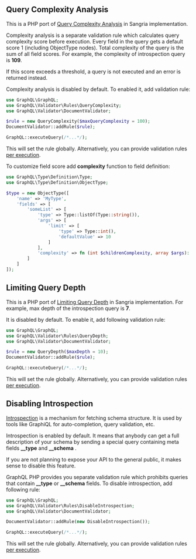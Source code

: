 ## Query Complexity Analysis

This is a PHP port of [Query Complexity Analysis](https://sangria-graphql.github.io/learn/#query-complexity-analysis) in Sangria implementation.

Complexity analysis is a separate validation rule which calculates query complexity score before execution.
Every field in the query gets a default score 1 (including ObjectType nodes). Total complexity of the
query is the sum of all field scores. For example, the complexity of introspection query is **109**.

If this score exceeds a threshold, a query is not executed and an error is returned instead.

Complexity analysis is disabled by default. To enabled it, add validation rule:

```php
use GraphQL\GraphQL;
use GraphQL\Validator\Rules\QueryComplexity;
use GraphQL\Validator\DocumentValidator;

$rule = new QueryComplexity($maxQueryComplexity = 100);
DocumentValidator::addRule($rule);

GraphQL::executeQuery(/*...*/);
```

This will set the rule globally. Alternatively, you can provide validation rules [per execution](executing-queries.md#custom-validation-rules).

To customize field score add **complexity** function to field definition:

```php
use GraphQL\Type\Definition\Type;
use GraphQL\Type\Definition\ObjectType;

$type = new ObjectType([
    'name' => 'MyType',
    'fields' => [
        'someList' => [
            'type' => Type::listOf(Type::string()),
            'args' => [
                'limit' => [
                    'type' => Type::int(),
                    'defaultValue' => 10
                ]
            ],
            'complexity' => fn (int $childrenComplexity, array $args): int => $childrenComplexity * $args['limit'],
        ]
    ]
]);
```

## Limiting Query Depth

This is a PHP port of [Limiting Query Depth](https://sangria-graphql.github.io/learn/#limiting-query-depth) in Sangria implementation.
For example, max depth of the introspection query is **7**.

It is disabled by default. To enable it, add following validation rule:

```php
use GraphQL\GraphQL;
use GraphQL\Validator\Rules\QueryDepth;
use GraphQL\Validator\DocumentValidator;

$rule = new QueryDepth($maxDepth = 10);
DocumentValidator::addRule($rule);

GraphQL::executeQuery(/*...*/);
```

This will set the rule globally. Alternatively, you can provide validation rules [per execution](executing-queries.md#custom-validation-rules).

## Disabling Introspection

[Introspection](https://graphql.org/learn/introspection/) is a mechanism for fetching schema structure.
It is used by tools like GraphiQL for auto-completion, query validation, etc.

Introspection is enabled by default. It means that anybody can get a full description of your schema by
sending a special query containing meta fields **\_\_type** and **\_\_schema** .

If you are not planning to expose your API to the general public, it makes sense to disable this feature.

GraphQL PHP provides you separate validation rule which prohibits queries that contain
**\_\_type** or **\_\_schema** fields. To disable introspection, add following rule:

```php
use GraphQL\GraphQL;
use GraphQL\Validator\Rules\DisableIntrospection;
use GraphQL\Validator\DocumentValidator;

DocumentValidator::addRule(new DisableIntrospection());

GraphQL::executeQuery(/*...*/);
```

This will set the rule globally. Alternatively, you can provide validation rules [per execution](executing-queries.md#custom-validation-rules).
